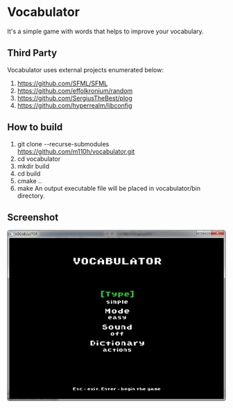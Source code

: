 # Vocabulator
It's a simple game with words that helps to improve your vocabulary.

## Third Party
Vocabulator uses external projects enumerated below:
1. https://github.com/SFML/SFML
2. https://github.com/effolkronium/random
3. https://github.com/SergiusTheBest/plog
4. https://github.com/hyperrealm/libconfig

## How to build
1. git clone --recurse-submodules https://github.com/m110h/vocabulator.git
2. cd vocabulator
3. mkdir build
4. cd build
5. cmake ..
6. make
An output executable file will be placed in vocabulator/bin directory.

## Screenshot
![Image description](screenshots/main_menu.jpg)

